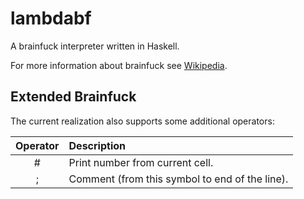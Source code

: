 # lambdabf

A brainfuck interpreter written in Haskell.

For more information about brainfuck see [Wikipedia](https://en.wikipedia.org/wiki/Brainfuck "Brainfuck").

## Extended Brainfuck

The current realization also supports some additional operators:

| Operator | Description                                     |
| :------: | :-----------------------------------------------|
| #        | Print number from current cell.                 |
| ;        | Comment (from this symbol to end of the line).  |
